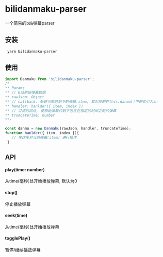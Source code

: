 # bilidanmaku-parser
一个简易的b站弹幕parser

## 安装
```
 yarn bilidanmaku-parser
```

## 使用

```js
import Danmaku from 'bilidanmaku-parser';
/* 
** Params
** // b站原始弹幕数据
** rawJson: Object
** // callback. 处理当前时刻下的弹幕:item, 其对应的在this.danmu[]中的索引为index
** handler: hanlder({ item, index })
** // 过滤时间点, 使原始弹幕只剩下包含在指定的时间之前的弹幕
** truncateTime: number 
**/

const danmu = new Danmaku(rawJson, handler, truncateTime);
function hanlder({ item, index }){
   // 在这里对当前弹幕(item) 进行操作
 }
```

## API

#### play(time: number)
从time(毫秒)处开始播放弹幕, 默认为0

#### stop()
停止播放弹幕

#### seek(time)
从time(毫秒)处开始播放弹幕

#### togglePlay()
暂停/继续播放弹幕
